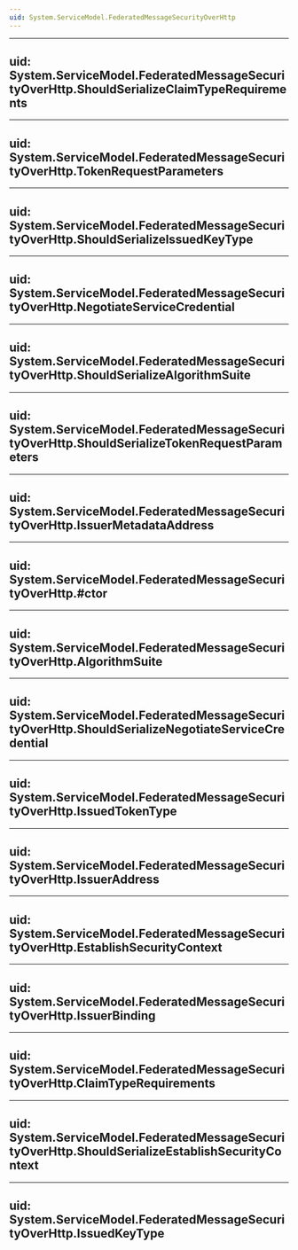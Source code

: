 ```yaml
---
uid: System.ServiceModel.FederatedMessageSecurityOverHttp
---
```


---
uid: System.ServiceModel.FederatedMessageSecurityOverHttp.ShouldSerializeClaimTypeRequirements
---

---
uid: System.ServiceModel.FederatedMessageSecurityOverHttp.TokenRequestParameters
---

---
uid: System.ServiceModel.FederatedMessageSecurityOverHttp.ShouldSerializeIssuedKeyType
---

---
uid: System.ServiceModel.FederatedMessageSecurityOverHttp.NegotiateServiceCredential
---

---
uid: System.ServiceModel.FederatedMessageSecurityOverHttp.ShouldSerializeAlgorithmSuite
---

---
uid: System.ServiceModel.FederatedMessageSecurityOverHttp.ShouldSerializeTokenRequestParameters
---

---
uid: System.ServiceModel.FederatedMessageSecurityOverHttp.IssuerMetadataAddress
---

---
uid: System.ServiceModel.FederatedMessageSecurityOverHttp.#ctor
---

---
uid: System.ServiceModel.FederatedMessageSecurityOverHttp.AlgorithmSuite
---

---
uid: System.ServiceModel.FederatedMessageSecurityOverHttp.ShouldSerializeNegotiateServiceCredential
---

---
uid: System.ServiceModel.FederatedMessageSecurityOverHttp.IssuedTokenType
---

---
uid: System.ServiceModel.FederatedMessageSecurityOverHttp.IssuerAddress
---

---
uid: System.ServiceModel.FederatedMessageSecurityOverHttp.EstablishSecurityContext
---

---
uid: System.ServiceModel.FederatedMessageSecurityOverHttp.IssuerBinding
---

---
uid: System.ServiceModel.FederatedMessageSecurityOverHttp.ClaimTypeRequirements
---

---
uid: System.ServiceModel.FederatedMessageSecurityOverHttp.ShouldSerializeEstablishSecurityContext
---

---
uid: System.ServiceModel.FederatedMessageSecurityOverHttp.IssuedKeyType
---
